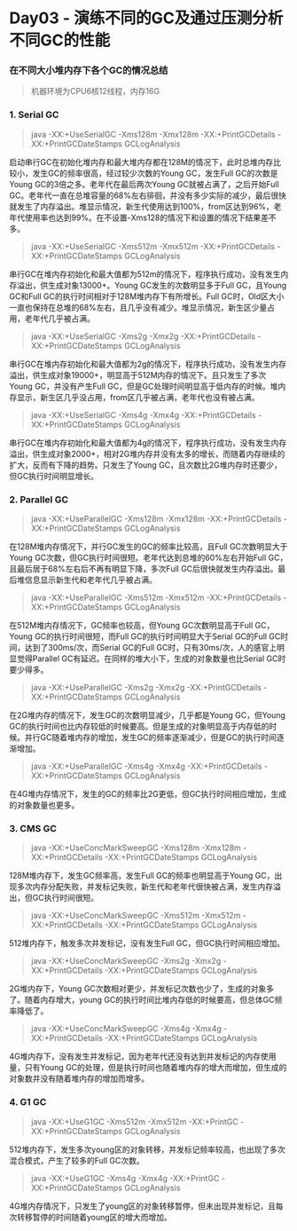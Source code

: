 # Day03 - 演练不同的GC及通过压测分析不同GC的性能

<a name="mnn2Z"></a>
### 在不同大小堆内存下各个GC的情况总结
> 机器环境为CPU6核12线程，内存16G

<a name="45n3X"></a>
### 1. Serial GC
> java -XX:+UseSerialGC -Xms128m -Xmx128m -XX:+PrintGCDetails -XX:+PrintGCDateStamps GCLogAnalysis


启动串行GC在初始化堆内存和最大堆内存都在128M的情况下，此时总堆内存比较小，发生GC的频率很高，经过较少次数的Young GC，发生Full GC的次数是Young GC的3倍之多。老年代在最后两次Young GC就被占满了，之后开始Full GC。老年代一直在总堆容量的68%左右徘徊，并没有多少实际的减少，最后很快就发生了内存溢出。堆显示情况，新生代使用达到100%，from区达到96%，老年代使用率也达到99%。在不设置-Xms128的情况下和设置的情况下结果差不多。


> java -XX:+UseSerialGC -Xms512m -Xmx512m -XX:+PrintGCDetails -XX:+PrintGCDateStamps GCLogAnalysis

串行GC在堆内存初始化和最大值都为512m的情况下，程序执行成功，没有发生内存溢出，供生成对象13000+。Young GC发生的次数明显多于Full GC，且Young GC和Full GC的执行时间相对于128M堆内存下有所增长。Full GC时，Old区大小一直也保持在总堆的68%左右，且几乎没有减少。堆显示情况，新生区少量占用，老年代几乎被占满。


> java -XX:+UseSerialGC -Xms2g -Xmx2g -XX:+PrintGCDetails -XX:+PrintGCDateStamps GCLogAnalysis


串行GC在堆内存初始化和最大值都为2g的情况下，程序执行成功，没有发生内存溢出，供生成对象19000+，明显高于512M内存的情况下。且只发生了多次Young GC，并没有产生Full GC，但是GC处理时间明显高于低内存的时候。堆内存显示，新生区几乎没占用，from区几乎被占满，老年代也没有被占满。

> java -XX:+UseSerialGC -Xms4g -Xmx4g -XX:+PrintGCDetails -XX:+PrintGCDateStamps GCLogAnalysis

串行GC在堆内存初始化和最大值都为4g的情况下，程序执行成功，没有发生内存溢出，供生成对象2000+，相对2G堆内存并没有太多的增长，而随着内存继续的扩大，反而有下降的趋势。只发生了Young GC，且次数比2G堆内存时还要少，但GC执行时间明显增长。


<a name="iGuWu"></a>
### 2. Parallel GC
> java -XX:+UseParallelGC -Xms128m -Xmx128m -XX:+PrintGCDetails -XX:+PrintGCDateStamps GCLogAnalysis


在128M堆内存情况下，并行GC发生的GC的频率比较高，且Full GC次数明显大于Young GC次数，但GC执行时间很短。老年代达到总堆的60%左右开始Full GC，且最后居于68%左右后不再有明显下降，多次Full GC后很快就发生内存溢出。最后堆信息显示新生代和老年代几乎被占满。


> java -XX:+UseParallelGC -Xms512m -Xmx512m -XX:+PrintGCDetails -XX:+PrintGCDateStamps GCLogAnalysis

在512M堆内存情况下，GC频率也较高，但Young GC次数明显高于Full GC，Young GC的执行时间很短，而Full GC的执行时间明显大于Serial GC的Full GC时间，达到了300ms/次，而Serial GC的Full GC时，只有30ms/次，人的感官上明显觉得Parallel GC有延迟。在同样的堆大小下，生成的对象数量也比Serial GC时要少得多。


> java -XX:+UseParallelGC -Xms2g -Xmx2g -XX:+PrintGCDetails -XX:+PrintGCDateStamps GCLogAnalysis

在2G堆内存的情况下，发生GC的次数明显减少，几乎都是Young GC，但Young GC的执行时间也比内存较低的时候要高。但是生成的对象明显高于内存低的时候。并行GC随着堆内存的增加，发生GC的频率逐渐减少，但是GC的执行时间逐渐增加。


> java -XX:+UseParallelGC -Xms4g -Xmx4g -XX:+PrintGCDetails -XX:+PrintGCDateStamps GCLogAnalysis

在4G堆内存情况下，发生的GC的频率比2G更低，但GC执行时间相应增加，生成的对象数量也更多。


<a name="5FuC9"></a>
### 3. CMS GC
> java -XX:+UseConcMarkSweepGC -Xms128m -Xmx128m -XX:+PrintGCDetails -XX:+PrintGCDateStamps GCLogAnalysis

128M堆内存下，发生GC频率高，发生Full GC的频率也明显高于Young GC，出现多次内存分配失败，并发标记失败，新生代和老年代很快被占满，发生内存溢出，但GC执行时间很短。


> java -XX:+UseConcMarkSweepGC -Xms512m -Xmx512m -XX:+PrintGCDetails -XX:+PrintGCDateStamps GCLogAnalysis

512堆内存下，触发多次并发标记，没有发生Full GC，但GC执行时间相应增加。


> java -XX:+UseConcMarkSweepGC -Xms2g -Xmx2g -XX:+PrintGCDetails -XX:+PrintGCDateStamps GCLogAnalysis

2G堆内存下，Young GC次数相对更少，并发标记次数也少了，生成的对象多了。随着内存增大，young GC的执行时间比堆内存低的时候要高，但总体GC频率降低了。


> java -XX:+UseConcMarkSweepGC -Xms4g -Xmx4g -XX:+PrintGCDetails -XX:+PrintGCDateStamps GCLogAnalysis


4G堆内存下，没有发生并发标记，因为老年代还没有达到并发标记的内存使用量，只有Young GC的处理，但是执行时间也随着堆内存的增大而增加，但生成的对象数并没有随着堆内存的增加而增多。


<a name="B64kZ"></a>
### 4. G1 GC
> java -XX:+UseG1GC -Xms512m -Xmx512m -XX:+PrintGC -XX:+PrintGCDateStamps GCLogAnalysis

512堆内存下，发生多次young区的对象转移，并发标记频率较高，也出现了多次混合模式，产生了较多的Full GC次数。


> java -XX:+UseG1GC -Xms4g -Xmx4g -XX:+PrintGC -XX:+PrintGCDateStamps GCLogAnalysis

4G堆内存情况下，只发生了young区的对象转移暂停，但未出现并发标记，且每次转移暂停的时间随着young区的增大而增加。
